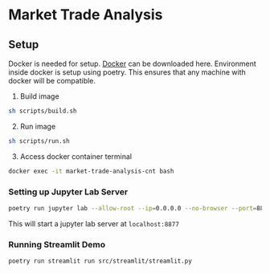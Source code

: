 # Market Trade Analysis

## Setup
Docker is needed for setup. [Docker](https://docs.docker.com/get-started/get-docker/) can be downloaded here. Environment inside docker is setup using poetry. This ensures that any machine with docker will be compatible.

1. Build image

```zsh
sh scripts/build.sh
```

2. Run image

```zsh
sh scripts/run.sh
```

3. Access docker container terminal

```zsh
docker exec -it market-trade-analysis-cnt bash
```


### Setting up Jupyter Lab Server

```bash
poetry run jupyter lab --allow-root --ip=0.0.0.0 --no-browser --port=8877 --NotebookApp.token='' --NotebookApp.password=''
```
This will start a jupyter lab server at `localhost:8877`

### Running Streamlit Demo

```bash
poetry run streamlit run src/streamlit/streamlit.py
```
